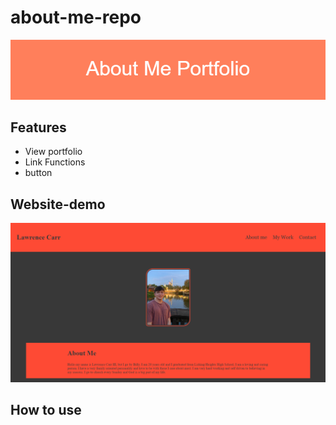 # about-me-repo

![banner](About_Me_Portfolio_banner.png)

## Features
* View portfolio
* Link Functions
* button



## Website-demo

![alt text](https://raw.githubusercontent.com/Lawrencecrr/about-me-repo/main/Screenshot%20(4).png)

## How to use
